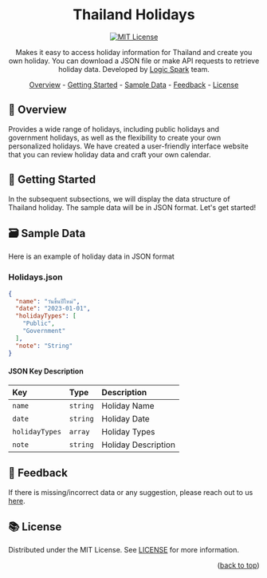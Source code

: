 <div align="center">
	<h1> Thailand Holidays </h1>
  
 [![MIT License](https://img.shields.io/badge/License-MIT-green.svg)](https://github.com/logicspark/thailand-holidays/blob/main/LICENSE)

 <p align=center> 
	 Makes it easy to access holiday information for Thailand and create you own holiday. You can download a JSON file or make API requests to retrieve holiday data. Developed by <a href="https://www.logicspark.com">Logic Spark</a> team.
</p>

<a id="readme-top"></a>

</div>

<div align="center">
  <a href="#open_book-overview">Overview</a> - 
  <a href="#rocket-getting-started">Getting Started</a> - 
  <a href="#card_file_box-sample-data">Sample Data</a> -
  <a href="#speech_balloon-feedback">Feedback</a> -
  <a href="#books-license">License</a>
</div>

## :open_book: Overview

Provides a wide range of holidays, including public holidays and government holidays, as well as the flexibility to create your own personalized holidays. We have created a user-friendly interface website that you can review holiday data and craft your own calendar.


## :rocket: Getting Started

In the subsequent subsections, we will display the data structure of Thailand holiday. The sample data will be in JSON format. Let's get started!

## :card_file_box: Sample Data

Here is an example of holiday data in JSON format

### Holidays.json

```json
{
  "name": "วันขึ้นปีใหม่",
  "date": "2023-01-01",
  "holidayTypes": [
    "Public",
    "Government"
  ],
  "note": "String"
}
```

#### JSON Key Description

| Key            | Type     | Description                    |
| :------------- | :------- | :----------------------------- |
| `name` | `string` | Holiday Name |
| `date` | `string` | Holiday Date |
| `holidayTypes` | `array` | Holiday Types |
| `note` | `string` | Holiday Description |


## :speech_balloon: Feedback

If there is missing/incorrect data or any suggestion, please reach out to us [here](https://github.com/logicspark/thailand-holidays/issues/new).

## :books: License

Distributed under the MIT License. See [LICENSE](https://github.com/logicspark/thailand-holidays/blob/main/LICENSE) for more information.

<p align="right">(<a href="#readme-top">back to top</a>)</p>

